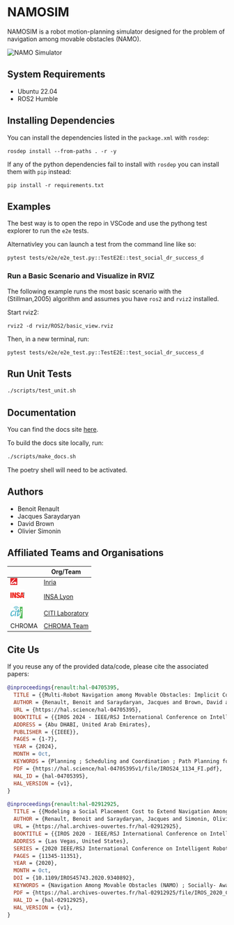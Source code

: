 # NAMOSIM

NAMOSIM is a robot motion-planning simulator designed for the problem of navigation among movable obstacles (NAMO).

![NAMO Simulator](docs/source/_static/namo.gif)

## System Requirements

- Ubuntu 22.04
- ROS2 Humble

## Installing Dependencies

You can install the dependencies listed in the `package.xml` with `rosdep`:

```
rosdep install --from-paths . -r -y
```

If any of the python dependencies fail to install with `rosdep` you can install them with `pip` instead:

```
pip install -r requirements.txt
```

## Examples

The best way is to open the repo in VSCode and use the pythong test explorer to run the `e2e` tests.

Alternativley you can launch a test from the command line like so:
```bash
pytest tests/e2e/e2e_test.py::TestE2E::test_social_dr_success_d
```

### Run a Basic Scenario and Visualize in RVIZ

The following example runs the most basic scenario with the (Stillman,2005) algorithm and assumes you have `ros2` and `rviz2` installed.

Start rviz2:

```
rviz2 -d rviz/ROS2/basic_view.rviz
```

Then, in a new terminal, run:

```
pytest tests/e2e/e2e_test.py::TestE2E::test_social_dr_success_d
```

## Run Unit Tests

```bash
./scripts/test_unit.sh
```

## Documentation

You can find the docs site [here](https://chroma.gitlabpages.inria.fr/namo/namosim/).

To build the docs site locally, run:

```bash
./scripts/make_docs.sh
```

The poetry shell will need to be activated.

## Authors

* Benoit Renault
* Jacques Saraydaryan
* David Brown
* Olivier Simonin

## Affiliated Teams and Organisations

|          | Org/Team |
|----------|----------------------------------------------------------------------------------------|
| ![Inria Logo](docs/source/_static/inria.png)    | [Inria](https://inria.fr/fr)   |
| ![INSA Lyon Logo](docs/source/_static/insa.png) | [INSA Lyon](https://www.insa-lyon.fr/)  |
| ![CITI Logo](docs/source/_static/citi.png)      | [CITI Laboratory](https://www.citi-lab.fr/)   |
|  CHROMA                                         | [CHROMA Team](https://www.inria.fr/en/chroma)   |

## Cite Us

If you reuse any of the provided data/code, please cite the associated papers:

```bibtex
@inproceedings{renault:hal-04705395,
  TITLE = {{Multi-Robot Navigation among Movable Obstacles: Implicit Coordination to Deal with Conflicts and Deadlocks}},
  AUTHOR = {Renault, Benoit and Saraydaryan, Jacques and Brown, David and Simonin, Olivier},
  URL = {https://hal.science/hal-04705395},
  BOOKTITLE = {{IROS 2024 - IEEE/RSJ International Conference on Intelligent Robots and Systems}},
  ADDRESS = {Abu DHABI, United Arab Emirates},
  PUBLISHER = {{IEEE}},
  PAGES = {1-7},
  YEAR = {2024},
  MONTH = Oct,
  KEYWORDS = {Planning ; Scheduling and Coordination ; Path Planning for Multiple Mobile Robots or Agents ; Multi-Robot Systems},
  PDF = {https://hal.science/hal-04705395v1/file/IROS24_1134_FI.pdf},
  HAL_ID = {hal-04705395},
  HAL_VERSION = {v1},
}
```

```bibtex
@inproceedings{renault:hal-02912925,
  TITLE = {{Modeling a Social Placement Cost to Extend Navigation Among Movable Obstacles (NAMO) Algorithms}},
  AUTHOR = {Renault, Benoit and Saraydaryan, Jacques and Simonin, Olivier},
  URL = {https://hal.archives-ouvertes.fr/hal-02912925},
  BOOKTITLE = {{IROS 2020 - IEEE/RSJ International Conference on Intelligent Robots and Systems}},
  ADDRESS = {Las Vegas, United States},
  SERIES = {2020 IEEE/RSJ International Conference on Intelligent Robots and Systems (IROS) Conference Proceedings},
  PAGES = {11345-11351},
  YEAR = {2020},
  MONTH = Oct,
  DOI = {10.1109/IROS45743.2020.9340892},
  KEYWORDS = {Navigation Among Movable Obstacles (NAMO) ; Socially- Aware Navigation (SAN) ; Path planning ; Simulation},
  PDF = {https://hal.archives-ouvertes.fr/hal-02912925/file/IROS_2020_Camera_Ready.pdf},
  HAL_ID = {hal-02912925},
  HAL_VERSION = {v1},
}
```
